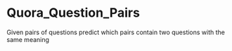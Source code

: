 # Quora_Question_Pairs
 Given pairs of questions predict which pairs contain two questions with the same meaning
